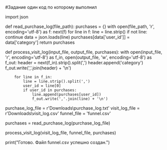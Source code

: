 #Задание один
код по которому выполнил

import json

def read_purchase_log(file_path):
    purchases = {}
    with open(file_path, 'r', encoding='utf-8') as f:
        next(f)
        for line in f:
            line = line.strip()
            if not line:
                continue
            data = json.loads(line)
            purchases[data['user_id']] = data['category']
    return purchases

def process_visit_log(input_file, output_file, purchases):
    with open(input_file, 'r', encoding='utf-8') as f_in, open(output_file, 'w', encoding='utf-8') as f_out:
        header = next(f_in).strip().split(',')
        header.append('category')
        f_out.write(','.join(header) + '\n')
        
        for line in f_in:
            line = line.strip().split(',')
            user_id = line[0]
            if user_id in purchases:
                line.append(purchases[user_id])
                f_out.write(','.join(line) + '\n')

purchase_log_file = r'Downloads\purchase_log.txt'
visit_log_file = r'Downloads\visit_log.csv'
funnel_file = 'funnel.csv'

purchases = read_purchase_log(purchase_log_file)

process_visit_log(visit_log_file, funnel_file, purchases)

print("Готово. Файл funnel.csv успешно создан.")


